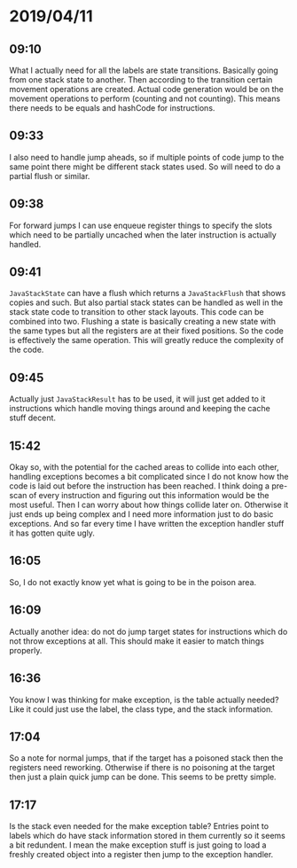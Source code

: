 # 2019/04/11

## 09:10

What I actually need for all the labels are state transitions. Basically going
from one stack state to another. Then according to the transition certain
movement operations are created. Actual code generation would be on the
movement operations to perform (counting and not counting). This means there
needs to be equals and hashCode for instructions.

## 09:33

I also need to handle jump aheads, so if multiple points of code jump to the
same point there might be different stack states used. So will need to do a
partial flush or similar.

## 09:38

For forward jumps I can use enqueue register things to specify the slots which
need to be partially uncached when the later instruction is actually handled.

## 09:41

`JavaStackState` can have a flush which returns a `JavaStackFlush` that shows
copies and such. But also partial stack states can be handled as well in the
stack state code to transition to other stack layouts. This code can be
combined into two. Flushing a state is basically creating a new state with
the same types but all the registers are at their fixed positions. So the
code is effectively the same operation. This will greatly reduce the
complexity of the code.

## 09:45

Actually just `JavaStackResult` has to be used, it will just get added to it
instructions which handle moving things around and keeping the cache stuff
decent.

## 15:42

Okay so, with the potential for the cached areas to collide into each other,
handling exceptions becomes a bit complicated since I do not know how the code
is laid out before the instruction has been reached. I think doing a pre-scan
of every instruction and figuring out this information would be the most
useful. Then I can worry about how things collide later on. Otherwise it just
ends up being complex and I need more information just to do basic
exceptions. And so far every time I have written the exception handler stuff
it has gotten quite ugly.

## 16:05

So, I do not exactly know yet what is going to be in the poison area.

## 16:09

Actually another idea: do not do jump target states for instructions which
do not throw exceptions at all. This should make it easier to match things
properly.

## 16:36

You know I was thinking for make exception, is the table actually needed?
Like it could just use the label, the class type, and the stack information.

## 17:04

So a note for normal jumps, that if the target has a poisoned stack then the
registers need reworking. Otherwise if there is no poisoning at the target
then just a plain quick jump can be done. This seems to be pretty simple.

## 17:17

Is the stack even needed for the make exception table? Entries point to labels
which do have stack information stored in them currently so it seems a bit
redundent. I mean the make exception stuff is just going to load a freshly
created object into a register then jump to the exception handler.
